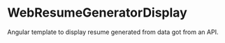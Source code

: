 # WebResumeGeneratorDisplay
 Angular template to display resume generated from data got from an API.
